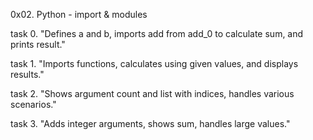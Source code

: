 0x02. Python - import & modules

task 0.
"Defines a and b, imports add from add_0 to calculate sum, and prints result."

task 1.
"Imports functions, calculates using given values, and displays results."

task 2.
"Shows argument count and list with indices, handles various scenarios."

task 3.
"Adds integer arguments, shows sum, handles large values."

